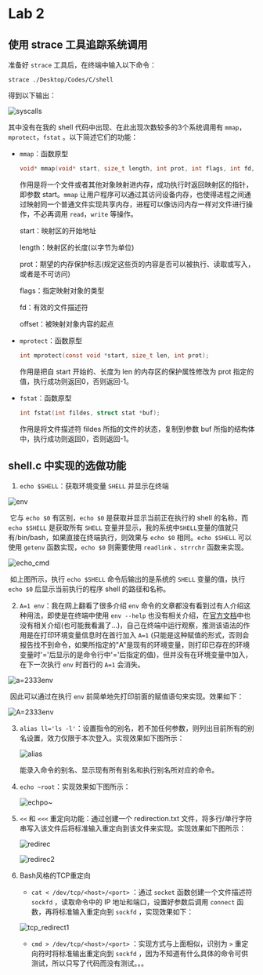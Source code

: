 # Lab 2

## 使用 strace 工具追踪系统调用

准备好 `strace` 工具后，在终端中输入以下命令：

```
strace ./Desktop/Codes/C/shell
```

得到以下输出：

![syscalls](/media/snowball/Data/USTC/OSH-2021/OSH-2021-Labs/lab2/pictures/syscalls.png)

其中没有在我的 shell 代码中出现、在此出现次数较多的3个系统调用有 `mmap`，`mprotect`，`fstat` 。以下简述它们的功能：

* `mmap`：函数原型

  ```c
  void* mmap(void* start, size_t length, int prot, int flags, int fd, off_t offset);
  ```

  作用是将一个文件或者其他对象映射进内存，成功执行时返回映射区的指针，即参数 start。`mmap` 让用户程序可以通过其访问设备内存，也使得进程之间通过映射同一个普通文件实现共享内存，进程可以像访问内存一样对文件进行操作，不必再调用 `read`，`write` 等操作。

  start：映射区的开始地址

  length：映射区的长度(以字节为单位)

  prot：期望的内存保护标志(规定这些页的内容是否可以被执行、读取或写入，或者是不可访问)

  flags：指定映射对象的类型

  fd：有效的文件描述符

  offset：被映射对象内容的起点

* `mprotect`：函数原型

  ```C
  int mprotect(const void *start, size_t len, int prot);
  ```

  作用是把自 start 开始的、长度为 len 的内存区的保护属性修改为 prot 指定的值，执行成功则返回0，否则返回-1。 

* `fstat`：函数原型

  ```c
  int fstat(int fildes, struct stat *buf);
  ```

  作用是将文件描述符 fildes 所指的文件的状态，复制到参数 buf 所指的结构体中，执行成功则返回0，否则返回-1。

## shell.c 中实现的选做功能

1. `echo $SHELL`：获取环境变量 `SHELL` 并显示在终端

![env](/media/snowball/Data/USTC/OSH-2021/OSH-2021-Labs/lab2/pictures/env.jpg)

​		它与 `echo $0` 有区别，`echo $0` 是获取并显示当前正在执行的 shell 的名称，而 `echo $SHELL` 是获取所有 `SHELL` 变量并显示，我的系统中`SHELL`变量的值就只有/bin/bash，如果直接在终端执行，则效果与 `echo $0` 相同。`echo $SHELL` 可以使用 `getenv` 函数实现，`echo $0` 则需要使用 `readlink` 、`strrchr` 函数来实现。

![echo_cmd](/media/snowball/Data/USTC/OSH-2021/OSH-2021-Labs/lab2/pictures/echo_cmd.jpg)

​		如上图所示，执行 `echo $SHELL` 命令后输出的是系统的 `SHELL` 变量的值，执行 `echo $0` 后显示当前执行的程序 shell 的路径和名称。

2. `A=1 env`：我在网上翻看了很多介绍 `env` 命令的文章都没有看到过有人介绍这种用法，即使是在终端中使用 `env --help` 也没有相关介绍，在[官方文档](https://www.gnu.org/software/coreutils/env)中也没有相关介绍(也可能我看漏了...)，自己在终端中运行观察，推测该语法的作用是在打印环境变量信息时在首行加入 `A=1` (只能是这种赋值的形式，否则会报告找不到命令，如果所指定的"A"是现有的环境变量，则打印已存在的环境变量时'='后显示的是命令行中'='后指定的值)，但并没有在环境变量中加入，在下一次执行 `env` 时首行的 `A=1` 会消失。

![a=2333env](/media/snowball/Data/USTC/OSH-2021/OSH-2021-Labs/lab2/pictures/a=2333env.jpg)

​		因此可以通过在执行 `env` 前简单地先打印前面的赋值语句来实现。效果如下：

![A=2333env](/media/snowball/Data/USTC/OSH-2021/OSH-2021-Labs/lab2/pictures/A=233env.jpg)

3. `alias ll='ls -l'`：设置指令的别名，若不加任何参数，则列出目前所有的别名设置，效力仅限于本次登入。实现效果如下图所示：

   ![alias](/media/snowball/Data/USTC/OSH-2021/OSH-2021-Labs/lab2/pictures/alias.jpg)

   能录入命令的别名、显示现有所有别名和执行别名所对应的命令。

4. `echo ~root`：实现效果如下图所示：

   ![echpo~](/media/snowball/Data/USTC/OSH-2021/OSH-2021-Labs/lab2/pictures/echo~.jpg)

5. `<<` 和 `<<<` 重定向功能：通过创建一个 redirection.txt 文件，将多行/单行字符串写入该文件后将标准输入重定向到该文件来实现。实现效果如下图所示：

   ![redirec](/media/snowball/Data/USTC/OSH-2021/OSH-2021-Labs/lab2/pictures/redirec.jpg)

   ![redirec2](/media/snowball/Data/USTC/OSH-2021/OSH-2021-Labs/lab2/pictures/redirec2.jpg)

6. Bash风格的TCP重定向

   * `cat < /dev/tcp/<host>/<port>` ：通过 `socket` 函数创建一个文件描述符 `sockfd` ，读取命令中的 IP 地址和端口，设置好参数后调用 `connect` 函数，再将标准输入重定向到 `sockfd` ，实现效果如下：

   ![tcp_redirect1](/media/snowball/Data/USTC/OSH-2021/OSH-2021-Labs/lab2/pictures/tcp_redirect1.jpg)

   * `cmd > /dev/tcp/<host>/<port>` ：实现方式与上面相似，识别为 `>` 重定向符时将标准输出重定向到 `sockfd` ，因为不知道有什么具体的命令可供测试，所以只写了代码而没有测试。。。

   




